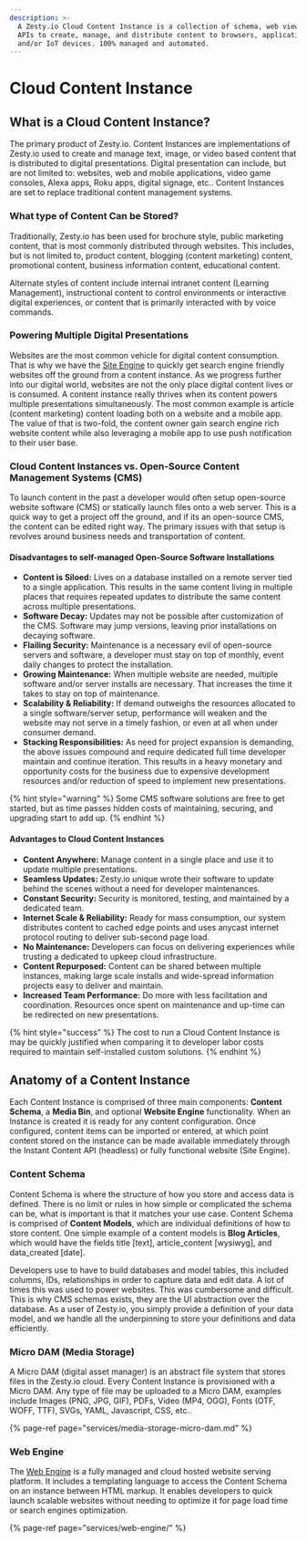 ```yaml
---
description: >-
  A Zesty.io Cloud Content Instance is a collection of schema, web views, and
  APIs to create, manage, and distribute content to browsers, applications,
  and/or IoT devices. 100% managed and automated.
---
```


# Cloud Content Instance

## What is a Cloud Content Instance?

The primary product of Zesty.io. Content Instances are implementations of Zesty.io used to create and manage text, image, or video based content that is distributed to digital presentations. Digital presentation can include, but are not limited to: websites, web and mobile applications, video game consoles, Alexa apps, Roku apps, digital signage, etc.. Content Instances are set to replace traditional content management systems. 

### What type of Content Can be Stored?

Traditionally, Zesty.io has been used for brochure style, public marketing content, that is most commonly distributed through websites. This includes, but is not limited to, product content, blogging \(content marketing\) content, promotional content, business information content, educational content.

Alternate styles of content include internal intranet content \(Learning Management\), instructional content to control environments or interactive digital experiences, or content that is primarily interacted with by voice commands. 

### Powering Multiple Digital Presentations

Websites are the most common vehicle for digital content consumption. That is why we have the [Site Engine](services/web-engine/) to quickly get search engine friendly websites off the ground from a content instance. As we progress further into our digital world, websites are not the only place digital content lives or is consumed. A content instance really thrives when its content powers multiple presentations simultaneously. The most common example is article \(content marketing\) content loading both on a website and a mobile app. The value of that is two-fold, the content owner gain search engine rich website content while also leveraging a mobile app to use push notification to their user base.

### Cloud Content Instances vs. Open-Source Content Management Systems \(CMS\)

To launch content in the past a developer would often setup open-source website software \(CMS\) or statically launch files onto a web server. This is a quick way to get a project off the ground, and if its an open-source CMS, the content can be edited right way. The primary issues with that setup is revolves around business needs and transportation of content.  

#### Disadvantages to self-managed Open-Source Software Installations

* **Content is Siloed:** Lives on a database installed on a remote server tied to a single application. This results in the same content living in multiple places that requires repeated updates to distribute the same content across multiple presentations.
* **Software Decay:** Updates may not be possible after customization of the CMS. Software may jump versions, leaving prior installations on decaying software.
* **Flailing Security:** Maintenance is a necessary evil of open-source servers and software, a developer must stay on top of monthly, event daily changes to protect the installation.
* **Growing Maintenance:** When multiple website are needed, multiple software and/or server installs are necessary. That increases the time it takes to stay on top of maintenance. 
* **Scalability & Reliability:**  If demand outweighs the resources allocated to a single software/server setup, performance will weaken and the website may not serve in a timely fashion, or even at all when under consumer demand.
* **Stacking Responsibilities:** As need for project expansion is demanding, the above issues compound and require dedicated full time developer maintain and continue iteration. This results in a heavy monetary and opportunity costs for the business due to expensive development resources and/or reduction of speed to implement new presentations.

{% hint style="warning" %}
Some CMS software solutions are free to get started, but as time passes hidden costs of maintaining, securing, and upgrading start to add up. 
{% endhint %}

#### Advantages to Cloud Content Instances

* **Content Anywhere:** Manage content in a single place and use it to update multiple presentations. 
* **Seamless Updates:** Zesty.io unique wrote their software to update behind the scenes without a need for developer maintenances. 
* **Constant Security:** Security is monitored, testing, and maintained by a dedicated team.
* **Internet Scale & Reliability:** Ready for mass consumption, our system distributes content to cached edge points and uses anycast internet protocol routing to deliver sub-second page load.
* **No Maintenance:** Developers can focus on delivering experiences while trusting a dedicated to upkeep cloud infrastructure.
* **Content Repurposed:** Content can be shared between multiple instances, making large scale installs and wide-spread information projects easy to deliver and maintain.
* **Increased Team Performance:** Do more with less facilitation and coordination. Resources once spent on maintenance and up-time can be redirected on new presentations.

{% hint style="success" %}
The cost to run a Cloud Content Instance is may be quickly justified when comparing it to developer labor costs required to maintain self-installed custom solutions. 
{% endhint %}

## Anatomy of a Content Instance

Each Content Instance is comprised of three main components: **Content Schema**, a **Media Bin**, and optional **Website Engine** functionality. When an Instance is created it is ready for any content configuration. Once configured, content items can be imported or entered, at which point content stored on the instance can be made available immediately through the Instant Content API \(headless\) or fully functional website \(Site Engine\). 

### Content Schema

Content Schema is where the structure of how you store and access data is defined. There is no limit or rules in how simple or complicated the schema can be, what is important is that it matches your use case. Content Schema is comprised of **Content Models**, which are individual definitions of how to store content. One simple example of a content models is **Blog Articles**, which would have the fields title \[text\], article\_content \[wysiwyg\], and data\_created \[date\]. 

Developers use to have to build databases and model tables, this included columns, IDs, relationships in order to capture data and edit data. A lot of times this was used to power websites. This was cumbersome and difficult. This is why CMS schemas exists, they are the UI abstraction over the database. As a user of Zesty.io, you simply provide a definition of your data model, and we handle all the underpinning to store your definitions and data efficiently. 

### Micro DAM \(Media Storage\)

A Micro DAM \(digital asset manager\) is an abstract file system that stores files in the Zesty.io cloud. Every Content Instance is provisioned with a Micro DAM. Any type of file may be uploaded to a Micro DAM, examples include Images \(PNG, JPG, GIF\), PDFs, Video \(MP4, OGG\), Fonts \(OTF, WOFF, TTF\), SVGs, YAML, Javascript, CSS, etc..

{% page-ref page="services/media-storage-micro-dam.md" %}

### Web Engine

The [Web Engine](services/web-engine/) is a fully managed and cloud hosted website serving platform. It includes a templating language to access the Content Schema on an instance between HTML markup. It enables developers to quick launch scalable websites without needing to optimize it for page load time or search engines optimization.

{% page-ref page="services/web-engine/" %}

